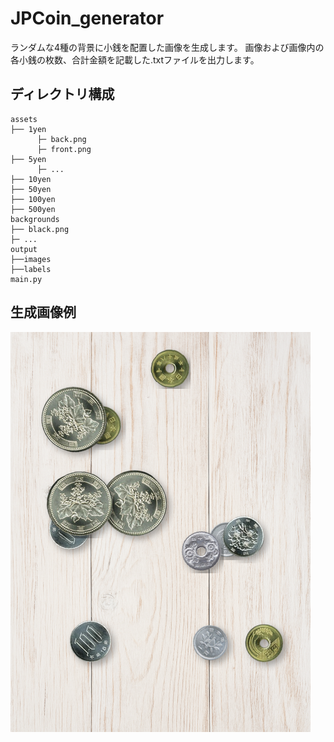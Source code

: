 # JPCoin_generator

ランダムな4種の背景に小銭を配置した画像を生成します。
画像および画像内の各小銭の枚数、合計金額を記載した.txtファイルを出力します。

## ディレクトリ構成
```
assets
├── 1yen
      ├─ back.png
      ├─ front.png
├── 5yen
      ├─ ...
├── 10yen
├── 50yen
├── 100yen
├── 500yen
backgrounds
├── black.png
├─ ...
output
├──images
├──labels
main.py
```

## 生成画像例

![SAMPLE](sample/img_00009.png?raw=true)
